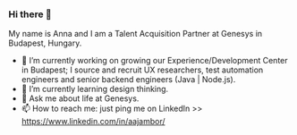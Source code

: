 ### Hi there 👋
My name is Anna and I am a Talent Acquisition Partner at Genesys in Budapest, Hungary.

- 🔭 I’m currently working on growing our Experience/Development Center in Budapest; I source and recruit UX researchers, test automation engineers and senior backend engineers (Java | Node.js).
- 🌱 I’m currently learning design thinking.
- 💬 Ask me about life at Genesys.
- 📫 How to reach me: just ping me on LinkedIn >> https://www.linkedin.com/in/aajambor/
